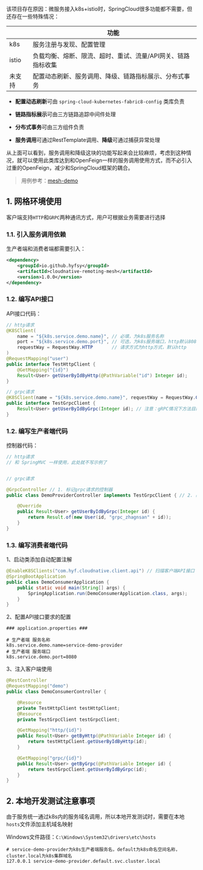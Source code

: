 

该项目存在原因：微服务接入k8s+istio时，SpringCloud很多功能都不需要，但还存在一些特殊情况：

|        | 功能                                                         |
| ------ | ------------------------------------------------------------ |
| k8s    | 服务注册与发现、配置管理                                     |
| istio  | 负载均衡、熔断、限流、超时、重试、流量/API网关、链路指标收集 |
| 未支持 | 配置动态刷新、服务调用、降级、链路指标展示、分布式事务       |

- **配置动态刷新**可由 `spring-cloud-kubernetes-fabric8-config` 类库负责

- **链路指标展示**可由三方链路追踪中间件处理

- **分布式事务**可由三方组件负责

- **服务调用**可通过RestTemplate调用、**降级**可通过捕获异常处理

从上面可以看到，服务调用和降级这块的功能写起来会比较麻烦，考虑到这种情况，就可以使用此类库达到和OpenFeign一样的服务调用使用方式，而不必引入过重的OpenFeign，减少和SpringCloud框架的耦合。





> 用例参考：[mesh-demo](https://github.com/hyfsy/mesh-demo)






## 1. 网格环境使用



客户端支持`HTTP`和`GRPC`两种通讯方式，用户可根据业务需要进行选择



### 1.1. 引入服务调用依赖

生产者端和消费者端都需要引入：

```xml
<dependency>
    <groupId>io.github.hyfsy</groupId>
    <artifactId>cloudnative-remoting-mesh</artifactId>
    <version>1.0.0</version>
</dependency>
```



### 1.2. 编写API接口

API接口代码：

```java
// http请求
@K8SClient(
    name = "${k8s.service.demo.name}", // 必填，为k8s服务名称
    port = "${k8s.service.demo.port}", // 可选，为k8s服务端口，http默认8080，grpc默认5443
    requestWay = RequestWay.HTTP	   // 请求方式为http方式，默认http
)
@RequestMapping("user")
public interface TestHttpClient {
    @GetMapping("{id}")
    Result<User> getUserByIdByHttp(@PathVariable("id") Integer id);
}

// grpc请求
@K8SClient(name = "${k8s.service.demo.name}", requestWay = RequestWay.GRPC)
public interface TestGrpcClient {
    Result<User> getUserByIdByGrpc(Integer id); // 注意：gRPC情况下方法目前仅支持 1 个参数
}
```



### 1.2. 编写生产者端代码

控制器代码：

```java
// http请求
// 和 SpringMVC 一样使用，此处就不写示例了


// grpc请求

@GrpcController // 1. 标记grpc请求的控制器
public class DemoProviderController implements TestGrpcClient { // 2. 必须实现接口

    @Override
    public Result<User> getUserByIdByGrpc(Integer id) {
        return Result.of(new User(id, "grpc_zhagnsan" + id));
    }
}
```



### 1.3. 编写消费者端代码

1、启动类添加自动配置注解

```java
@EnableK8SClients("com.hyf.cloudnative.client.api") // 扫描客户端API接口
@SpringBootApplication
public class DemoConsumerApplication {
    public static void main(String[] args) {
        SpringApplication.run(DemoConsumerApplication.class, args);
    }
}
```

2、配置API接口要求的配置

```properties
### application.properties ###

# 生产者端 服务名称
k8s.service.demo.name=service-demo-provider
# 生产者端 服务端口
k8s.service.demo.port=8080
```

3、注入客户端使用

```java
@RestController
@RequestMapping("demo")
public class DemoConsumerController {

    @Resource
    private TestHttpClient testHttpClient;
    @Resource
    private TestGrpcClient testGrpcClient;

    @GetMapping("http/{id}")
    public Result<User> getByHttp(@PathVariable Integer id) {
        return testHttpClient.getUserByIdByHttp(id);
    }

    @GetMapping("grpc/{id}")
    public Result<User> getByGrpc(@PathVariable Integer id) {
        return testGrpcClient.getUserByIdByGrpc(id);
    }
}
```





## 2. 本地开发测试注意事项

由于服务统一通过k8s内的服务域名调用，所以本地开发测试时，需要在本地`hosts`文件添加主机域名映射

Windows文件路径：`C:\Windows\System32\drivers\etc\hosts`

```
# service-demo-provider为k8s生产者端服务名，default为k8s命名空间名称，cluster.local为k8s集群域名
127.0.0.1 service-demo-provider.default.svc.cluster.local
```




